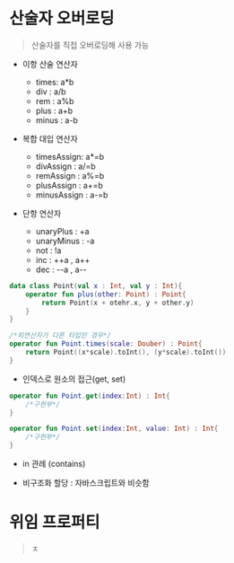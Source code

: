 # 산술자 오버로딩 

> 산술자를 직접 오버로딩해 사용 가능 
-  이항 산술 연산자
    - times: a*b
    - div : a/b
    - rem : a%b
    - plus : a+b
    - minus : a-b

- 복합 대입 연산자
    - timesAssign: a*=b
    - divAssign : a/=b
    - remAssign : a%=b
    - plusAssign : a+=b
    - minusAssign : a-=b
    
- 단항 연산자 
    - unaryPlus : +a
    - unaryMinus : -a
    - not : !a
    - inc : ++a , a++
    - dec : --a , a--
    
        
```kotlin
data class Point(val x : Int, val y : Int){
    operator fun plus(other: Point) : Point{
        return Point(x + otehr.x, y + other.y)
    }
}

/*피연산자가 다른 타입인 경우*/
operator fun Point.times(scale: Douber) : Point{
    return Point((x*scale).toInt(), (y*scale).toInt())
}


```

- 인덱스로 원소의 접근(get, set)

```kotlin
operator fun Point.get(index:Int) : Int{
    /*구현부*/
}

operator fun Point.set(index:Int, value: Int) : Int{
    /*구현부*/
}
```

- in 관례 (contains)

- 비구조화 할당 : 자바스크립트와 비슷함

# 위임 프로퍼티 

> ㅈ
